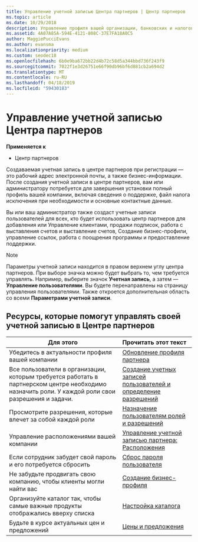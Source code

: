 ```yaml
---
title: Управление учетной записью Центра партнеров | Центр партнеров
ms.topic: article
ms.date: 10/29/2018
description: Управление профиля вашей организации, банковских и налоговых сведений и пользователей в центре партнеров.
ms.assetid: 4A07A85A-594E-4121-808C-37E7FA18A0C5
author: MaggiePucciEvans
ms.author: evansma
ms.localizationpriority: medium
ms.custom: seodec18
ms.openlocfilehash: 6b0e9ba672bb22d4b72c58d5a344bbd736f243f9
ms.sourcegitcommit: 7022f1e3d26751e66f90db96bf6d881cb2a694d2
ms.translationtype: MT
ms.contentlocale: ru-RU
ms.lasthandoff: 04/18/2019
ms.locfileid: "59430183"
---
```

# <a name="manage-your-partner-center-account"></a>Управление учетной записью Центра партнеров

**Применяется к**

-  Центр партнеров

Создаваемая учетная запись в центре партнеров при регистрации — это рабочий адрес электронной почты, а также бизнес-информации. После создания учетной записи в центре партнеров, вам или администратору потребуется для завершения установки полный профиль вашей компании, включая сведения о поддержке, файл налога исключения при необходимости и основные контактные данные. 

Вы или ваш администратор также создаст учетные записи пользователей для всех, кто будет использовать центр партнеров для добавления или Управление клиентами, продажи подписок, работа с выставления счетов и выставление счетов, Создание бизнес-профили, управление ссылок, работа с поощрения программы и предоставление поддержки.

>[!NOTE]
>Параметры учетной записи находится в правом верхнем углу центра партнеров. При выборе значка можно будет выбрать то, чем требуется управлять. Например, выберите значок **Учетная запись**, а затем — **Управление пользователями**. Вы будете перенаправлены на страницу управления пользователями. Также откроется дополнительная область со всеми **Параметрами учетной записи**.


## <a name="resources-to-help-you-manage-your-partner-center-account"></a>Ресурсы, которые помогут управлять своей учетной записью в Центре партнеров

|**Для этого**   |**Прочитать этот текст**   |
|-----------------------|:-----------------------|
|Убедитесь в актуальности профиля вашей компании   |[Обновление профиля партнера](update-your-partner-profile.md)|
|Все пользователи в организации, которым требуется работать в партнерском центре необходимо назначить роли. У каждой роли свои разрешения и задачи.|[Создание учетных записей пользователей и определение разрешений](create-user-accounts-and-set-permissions.md)|
|Просмотрите разрешения, которые влечет за собой каждой роли|[Назначение пользователям ролей и разрешений](permissions-overview.md)
|Управление расположениями вашей компании|[Управление учетной записью партнера: Расположения](manage-locations.md)
|Если сотрудник забудет свой пароль и его потребуется сбросить  |[Сброс пароля пользователя](reset-a-user-password.md)|
|Не забудьте продвигать свою компанию, чтобы клиенты могли найти вас   |[Создание бизнес-профиля](create-a-marketing-profile.md)|
|Организуйте каталог так, чтобы самые важные продукты отображались вверху списка   |[Настройка каталога](customize-the-catalog.md)|
|Будьте в курсе актуальных цен и предложений   |[Цены и предложения](pricing-and-offers.md)|













 

 




